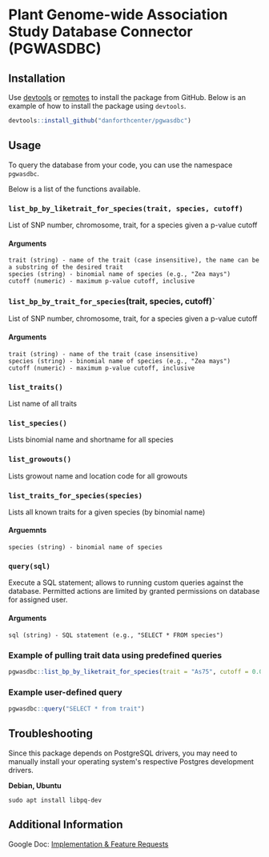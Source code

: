# Plant Genome-wide Association Study Database Connector (PGWASDBC)

## Installation

Use [devtools](https://cran.r-project.org/web/packages/devtools/index.html) or
[remotes](https://remotes.r-lib.org/) to install the package from GitHub. Below
is an example of how to install the package using `devtools`.

```R
devtools::install_github("danforthcenter/pgwasdbc")
```

## Usage

To query the database from your code, you can use the namespace `pgwasdbc`.

Below is a list of the functions available.

### `list_bp_by_liketrait_for_species(trait, species, cutoff)`
List of SNP number, chromosome, trait, for a species given a p-value cutoff
#### Arguments
    trait (string) - name of the trait (case insensitive), the name can be a substring of the desired trait
    species (string) - binomial name of species (e.g., "Zea mays")
    cutoff (numeric) - maximum p-value cutoff, inclusive

### `list_bp_by_trait_for_species`(trait, species, cutoff)`
List of SNP number, chromosome, trait, for a species given a p-value cutoff
#### Arguments
    trait (string) - name of the trait (case insensitive)
    species (string) - binomial name of species (e.g., "Zea mays")
    cutoff (numeric) - maximum p-value cutoff, inclusive

### `list_traits()`
List name of all traits

### `list_species()`
Lists binomial name and shortname for all species

### `list_growouts()`
Lists growout name and location code for all growouts

### `list_traits_for_species(species)`
Lists all known traits for a given species (by binomial name)

#### Arguemnts
    species (string) - binomial name of species

### `query(sql)`
Execute a SQL statement; allows to running custom queries against the database.
Permitted actions are limited by granted permissions on database for assigned
user.
#### Arguments
    sql (string) - SQL statement (e.g., "SELECT * FROM species")

### Example of pulling trait data using predefined queries
```R
pgwasdbc::list_bp_by_liketrait_for_species(trait = "As75", cutoff = 0.01, species = "Zea mays")
```

### Example user-defined query
```R
pgwasdbc::query("SELECT * from trait")
```

## Troubleshooting

Since this package depends on PostgreSQL drivers, you may need to manually
install your operating system's respective Postgres development drivers. 

**Debian, Ubuntu**

    sudo apt install libpq-dev

## Additional Information

Google Doc: [Implementation & Feature Requests](https://docs.google.com/document/d/14YP_kJCvJwtaxx2XFwtKSiZGrJTMMSoc2etRig7xUfI/)
